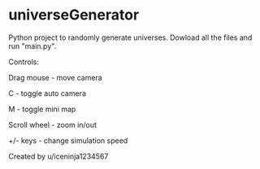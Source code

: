 # universeGenerator
Python project to randomly generate universes. Dowload all the files and run "main.py".

Controls:

Drag mouse - move camera

C - toggle auto camera

M - toggle mini map

Scroll wheel - zoom in/out

+/- keys - change simulation speed

Created by u/iceninja1234567

